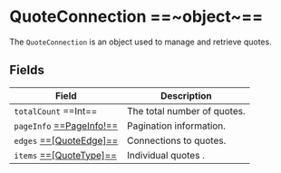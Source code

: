 # QuoteConnection ==~object~==

The `QuoteConnection` is an object used to manage and retrieve quotes. 

## Fields

| Field                     | Description               |
| ------------------------- | ------------------------- |
| `totalCount`  ==Int==     | The total number of quotes.|
| `pageInfo` [ ==PageInfo!== ](../../Catalog/objects/PageInfo.md)| Pagination information.   |
| `edges` [ ==[QuoteEdge]== ](QuoteEdge.md) | Connections to quotes.    |
| `items` [ ==[QuoteType]== ](QuoteType.md) | Individual quotes .       |
